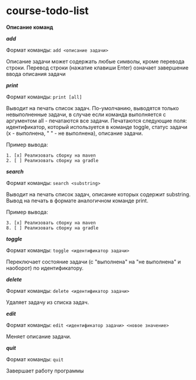 # course-todo-list

**Описание команд**

**_add_**

Формат команды: `add <описание задачи>`

Описание задачи может содержать любые символы, кроме перевода строки. Перевод строки (нажатие клавиши Enter) означает завершение ввода описания задачи

**_print_**

Формат команды: `print [all]`

Выводит на печать список задач. По-умолчанию, выводятся только невыполненные задачи, в случае если команда выполняется с аргументом all - печатаются все задачи. Печатаются следующие поля: идентификатор, который используется в команде toggle, статус задачи (x - выполнена, " " - не выполнена), описание задачи.

Пример вывода:

```
1. [x] Реализовать сборку на maven
2. [ ] Реализовать сборку на gradle
```
**_search_**

Формат команды: `search <substring>`

Выводит на печать список задач, описание которых содержит substring. Вывод на печать в формате аналогичном команде print.

Пример вывода:
```
3. [x] Реализовать сборку на maven
8. [ ] Реализовать сборку на gradle
```

**_toggle_**

Формат команды: `toggle <идентификатор задачи>`

Переключает состояние задачи (с "выполнена" на "не выполнена" и наоборот) по идентификатору.



**_delete_**

Формат команды: `delete <идентификатор задачи>`

Удаляет задачу из списка задач.

**_edit_**

Формат команды: `edit <идентификатор задачи> <новое значение>`

Меняет описание задачи.



**_quit_**

Формат команды: `quit`

Завершает работу программы
